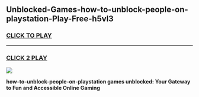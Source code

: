 
## Unblocked-Games-how-to-unblock-people-on-playstation-Play-Free-h5vl3
<h3>
<a href="https://premium76.site?title=how-to-unblock-people-on-playstation&ref=12A">CLICK TO PLAY</a></h3>
<hr>

<h3>
<a href="https://premium76.site?title=how-to-unblock-people-on-playstation&ref=12A">CLICK 2 PLAY</a>
  
</h3>

<a href="https://premium76.site?title=how-to-unblock-people-on-playstation&ref=12A"><img src="https://clearcache.store/games.png"></a>


**how-to-unblock-people-on-playstation games unblocked: Your Gateway to Fun and Accessible Online Gaming**
